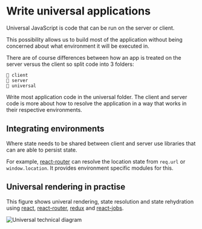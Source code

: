 # Write universal applications

Universal JavaScript is code that can be run on the server or client.

This possibility allows us to build most of the application without being concerned about what environment it will be executed in.

There are of course differences between how an app is treated on the server versus the client so split code into 3 folders:

```
📁 client
📁 server
📁 universal
```

Write most application code in the universal folder. The client and server code is more about how to resolve the application in a way that works in their respective environments.

## Integrating environments

Where state needs to be shared between client and server use libraries that can are able to persist state.

For example, [react-router](https://github.com/ReactTraining/react-router) can resolve the location state from `req.url` or `window.location`. It provides environment specific modules for this.

## Universal rendering in practise

This figure shows univeral rendering, state resolution and state rehydration using [react](https://facebook.github.io/react/), [react-router](https://github.com/ReactTraining/react-router), [redux](http://redux.js.org/) and [react-jobs](https://github.com/ctrlplusb/react-jobs).

![Universal technical diagram](https://i.imgur.com/PJu6HdP.png)

